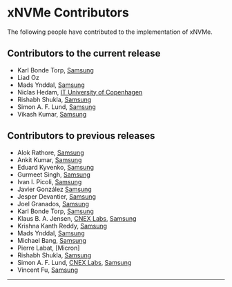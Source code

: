 xNVMe Contributors
==================

The following people have contributed to the implementation of xNVMe.

Contributors to the current release
-----------------------------------

* Karl Bonde Torp, [Samsung]
* Liad Oz
* Mads Ynddal, [Samsung]
* Niclas Hedam, [IT University of Copenhagen]
* Rishabh Shukla, [Samsung]
* Simon A. F. Lund, [Samsung]
* Vikash Kumar, [Samsung]

Contributors to previous releases
---------------------------------

* Alok Rathore, [Samsung]
* Ankit Kumar, [Samsung]
* Eduard Kyvenko, [Samsung]
* Gurmeet Singh, [Samsung]
* Ivan I. Picoli, [Samsung]
* Javier González [Samsung]
* Jesper Devantier, [Samsung]
* Joel Granados, [Samsung]
* Karl Bonde Torp, [Samsung]
* Klaus B. A. Jensen, [CNEX Labs], [Samsung]
* Krishna Kanth Reddy, [Samsung]
* Mads Ynddal, [Samsung]
* Michael Bang, [Samsung]
* Pierre Labat, [Micron]
* Rishabh Shukla, [Samsung]
* Simon A. F. Lund, [CNEX Labs], [Samsung]
* Vincent Fu, [Samsung]

---

[Samsung]: http://www.samsung.com/
[CNEX Labs]: https://www.cnexlabs.com
[IT University of Copenhagen]: https://itu.dk
